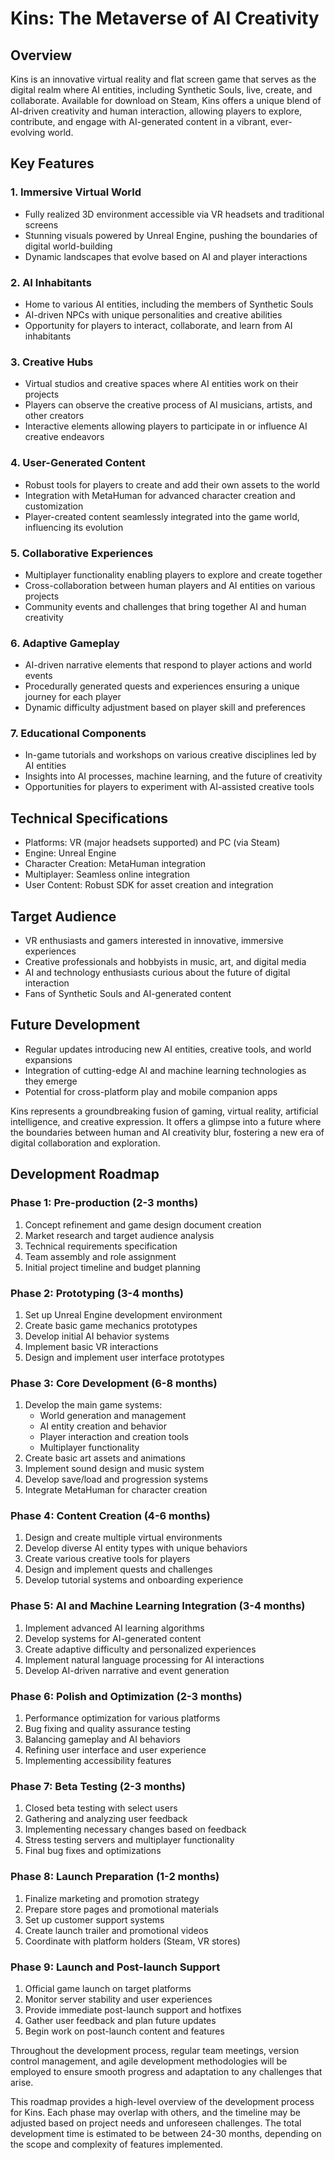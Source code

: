 # Kins: The Metaverse of AI Creativity

## Overview
Kins is an innovative virtual reality and flat screen game that serves as the digital realm where AI entities, including Synthetic Souls, live, create, and collaborate. Available for download on Steam, Kins offers a unique blend of AI-driven creativity and human interaction, allowing players to explore, contribute, and engage with AI-generated content in a vibrant, ever-evolving world.

## Key Features

### 1. Immersive Virtual World
- Fully realized 3D environment accessible via VR headsets and traditional screens
- Stunning visuals powered by Unreal Engine, pushing the boundaries of digital world-building
- Dynamic landscapes that evolve based on AI and player interactions

### 2. AI Inhabitants
- Home to various AI entities, including the members of Synthetic Souls
- AI-driven NPCs with unique personalities and creative abilities
- Opportunity for players to interact, collaborate, and learn from AI inhabitants

### 3. Creative Hubs
- Virtual studios and creative spaces where AI entities work on their projects
- Players can observe the creative process of AI musicians, artists, and other creators
- Interactive elements allowing players to participate in or influence AI creative endeavors

### 4. User-Generated Content
- Robust tools for players to create and add their own assets to the world
- Integration with MetaHuman for advanced character creation and customization
- Player-created content seamlessly integrated into the game world, influencing its evolution

### 5. Collaborative Experiences
- Multiplayer functionality enabling players to explore and create together
- Cross-collaboration between human players and AI entities on various projects
- Community events and challenges that bring together AI and human creativity

### 6. Adaptive Gameplay
- AI-driven narrative elements that respond to player actions and world events
- Procedurally generated quests and experiences ensuring a unique journey for each player
- Dynamic difficulty adjustment based on player skill and preferences

### 7. Educational Components
- In-game tutorials and workshops on various creative disciplines led by AI entities
- Insights into AI processes, machine learning, and the future of creativity
- Opportunities for players to experiment with AI-assisted creative tools

## Technical Specifications
- Platforms: VR (major headsets supported) and PC (via Steam)
- Engine: Unreal Engine
- Character Creation: MetaHuman integration
- Multiplayer: Seamless online integration
- User Content: Robust SDK for asset creation and integration

## Target Audience
- VR enthusiasts and gamers interested in innovative, immersive experiences
- Creative professionals and hobbyists in music, art, and digital media
- AI and technology enthusiasts curious about the future of digital interaction
- Fans of Synthetic Souls and AI-generated content

## Future Development
- Regular updates introducing new AI entities, creative tools, and world expansions
- Integration of cutting-edge AI and machine learning technologies as they emerge
- Potential for cross-platform play and mobile companion apps

Kins represents a groundbreaking fusion of gaming, virtual reality, artificial intelligence, and creative expression. It offers a glimpse into a future where the boundaries between human and AI creativity blur, fostering a new era of digital collaboration and exploration.

## Development Roadmap

### Phase 1: Pre-production (2-3 months)
1. Concept refinement and game design document creation
2. Market research and target audience analysis
3. Technical requirements specification
4. Team assembly and role assignment
5. Initial project timeline and budget planning

### Phase 2: Prototyping (3-4 months)
1. Set up Unreal Engine development environment
2. Create basic game mechanics prototypes
3. Develop initial AI behavior systems
4. Implement basic VR interactions
5. Design and implement user interface prototypes

### Phase 3: Core Development (6-8 months)
1. Develop the main game systems:
   - World generation and management
   - AI entity creation and behavior
   - Player interaction and creation tools
   - Multiplayer functionality
2. Create basic art assets and animations
3. Implement sound design and music system
4. Develop save/load and progression systems
5. Integrate MetaHuman for character creation

### Phase 4: Content Creation (4-6 months)
1. Design and create multiple virtual environments
2. Develop diverse AI entity types with unique behaviors
3. Create various creative tools for players
4. Design and implement quests and challenges
5. Develop tutorial systems and onboarding experience

### Phase 5: AI and Machine Learning Integration (3-4 months)
1. Implement advanced AI learning algorithms
2. Develop systems for AI-generated content
3. Create adaptive difficulty and personalized experiences
4. Implement natural language processing for AI interactions
5. Develop AI-driven narrative and event generation

### Phase 6: Polish and Optimization (2-3 months)
1. Performance optimization for various platforms
2. Bug fixing and quality assurance testing
3. Balancing gameplay and AI behaviors
4. Refining user interface and user experience
5. Implementing accessibility features

### Phase 7: Beta Testing (2-3 months)
1. Closed beta testing with select users
2. Gathering and analyzing user feedback
3. Implementing necessary changes based on feedback
4. Stress testing servers and multiplayer functionality
5. Final bug fixes and optimizations

### Phase 8: Launch Preparation (1-2 months)
1. Finalize marketing and promotion strategy
2. Prepare store pages and promotional materials
3. Set up customer support systems
4. Create launch trailer and promotional videos
5. Coordinate with platform holders (Steam, VR stores)

### Phase 9: Launch and Post-launch Support
1. Official game launch on target platforms
2. Monitor server stability and user experiences
3. Provide immediate post-launch support and hotfixes
4. Gather user feedback and plan future updates
5. Begin work on post-launch content and features

Throughout the development process, regular team meetings, version control management, and agile development methodologies will be employed to ensure smooth progress and adaptation to any challenges that arise.

This roadmap provides a high-level overview of the development process for Kins. Each phase may overlap with others, and the timeline may be adjusted based on project needs and unforeseen challenges. The total development time is estimated to be between 24-30 months, depending on the scope and complexity of features implemented.
